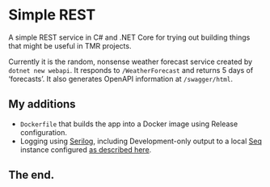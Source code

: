 # Simple REST

A simple REST service in C# and .NET Core for trying out building things that might be useful
in TMR projects.

Currently it is the random, nonsense weather forecast service created by `dotnet new webapi`.
It responds to `/WeatherForecast` and returns 5 days of ‘forecasts’. It also generates
OpenAPI information at `/swagger/html`.

## My additions

- `Dockerfile` that builds the app into a Docker image using Release configuration.
- Logging using [Serilog](https://serilog.net), including Development-only output to a local
  [Seq](https://datalust.co/seq) instance configured [as described
  here](https://gist.github.com/mjstrasser/78d47b99efa7fbae2dc9634012ef6c18).

## The end.
